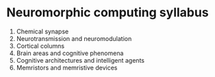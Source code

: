 # Neuromorphic computing syllabus

1. Chemical synapse 
1. Neurotransmission and neuromodulation
1. Cortical columns
1. Brain areas and cognitive phenomena
1. Cognitive architectures and intelligent agents
1. Memristors and memristive devices



